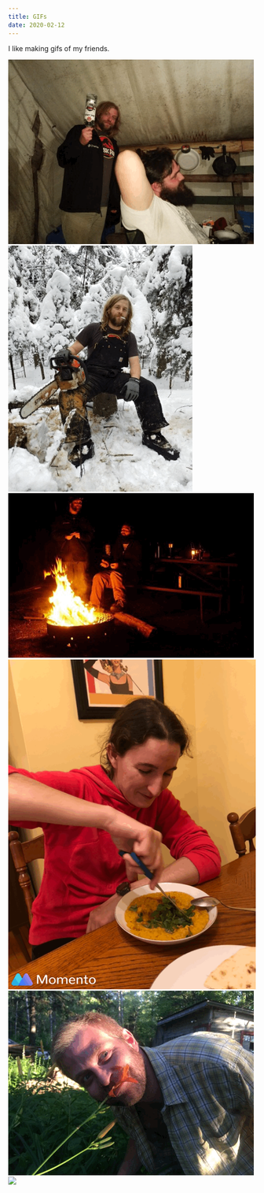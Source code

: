 ```yaml
---
title: GIFs
date: 2020-02-12
---
```

I like making gifs of my friends.

![](CrazyEyes.GIF)
![](ChainsawTed.GIF)
![](SatanicTsavo.GIF)
![](CarolineSnipsSoup.GIF)
![](FlowerPower.GIF)
![](ZombieBiagio.GIF)
